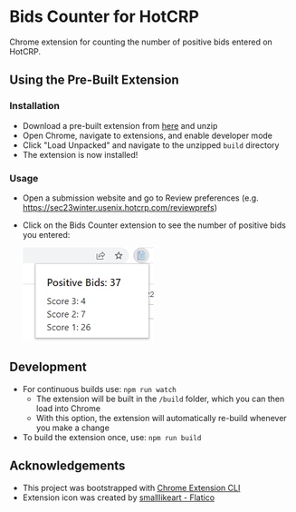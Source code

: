 # Bids Counter for HotCRP

Chrome extension for counting the number of positive bids entered on HotCRP.

## Using the Pre-Built Extension

### Installation
* Download a pre-built extension from [here](https://github.com/nshuba/hide_my_pixels/releases/download/v0.1.0/build.zip) and unzip
* Open Chrome, navigate to extensions, and enable developer mode
* Click "Load Unpacked" and navigate to the unzipped `build` directory
* The extension is now installed!

### Usage
* Open a submission website and go to Review preferences (e.g. https://sec23winter.usenix.hotcrp.com/reviewprefs)
* Click on the Bids Counter extension to see the number of positive bids you entered:

    ![screenshot of extension counters](screenshot.png)

## Development
* For continuous builds use: `npm run watch`
  * The extension will be built in the `/build` folder, which you can then load into Chrome
  * With this option, the extension will automatically re-build whenever you make a change
* To build the extension once, use: `npm run build`

## Acknowledgements
* This project was bootstrapped with [Chrome Extension CLI](https://github.com/dutiyesh/chrome-extension-cli)
* Extension icon was created by [smalllikeart - Flatico](https://www.flaticon.com/free-icons/document)
